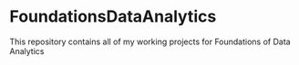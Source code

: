# FoundationsDataAnalytics
This repository contains all of my working projects for Foundations of Data Analytics

